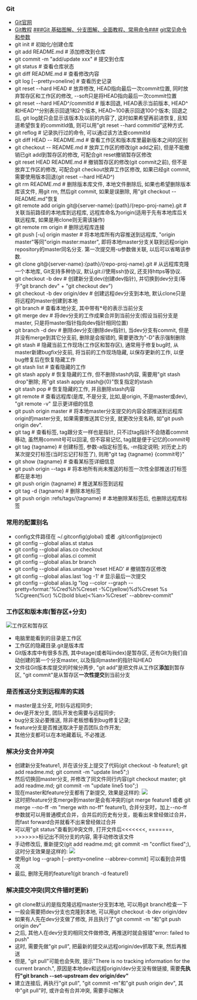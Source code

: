### Git
- [Git官网](https://git-scm.com/)
- [Git教程](https://www.liaoxuefeng.com/wiki/0013739516305929606dd18361248578c67b8067c8c017b000)
[###Git 基础图解、分支图解、全面教程、常用命令###](http://www.cnblogs.com/cheneasternsun/p/5952830.html)
[git常见命令和参数](http://blog.csdn.net/u012570105/article/details/50703907)
- git init                        # 初始化/创建仓库
- git add README.md               # 添加修改到仓库
- git commit -m "add/update xxx"  # 提交到仓库
- git status                      # 查看仓库状态
- git diff README.md              # 查看修改内容
- git log [--pretty=oneline]      # 查看历史记录
- git reset --hard HEAD           # 放弃修改, HEAD指向最后一次commit位置, 同时放弃暂存区和工作区的修改, --soft只是将HEAD指向最后一次commit位置
- git reset --hard HEAD^/commitId # 版本回退, HEAD表示当前版本, HEAD^和HEAD^^分别表示回退1和2个版本, HEAD~100表示回退100个版本; 回退之后, git log就只会显示该版本及以前的内容了, 这时如果希望再前进恢复, 且知道希望恢复的commitId值, 则可以用"git reset --hard commitId"这种方式.
- git reflog                      # 记录执行过的命令, 可以通过该方法查commitId
- git diff HEAD -- README.md      # 查看工作区和版本库里最新版本之间的区别
- git checkout -- README.md       # 放弃工作区的修改(git add之前), 但是不能撤销已git add到暂存区的修改, 可配合git reset撤销暂存区修改
- git reset HEAD README.md        # 撤销暂存区的修改(git commit之前), 但不是放弃工作区的修改, 可配合git checkout放弃工作区修改, 如果已经git commit, 需要使用版本回退(git reset --hard HEAD^)
- git rm README.md                # 删除版本库文件, 本地文件删除后, 如果也希望删除版本库该文件, 用git rm, 然后git commit, 如果是误删除, 用"git checkout -- README.md"恢复
- git remote add origin git@{server-name}:{path}/{repo-proj-name}.git  # 关联当前路径的本地库到远程库, 远程库命名为origin(适用于先有本地库后关联远程库, 如果是用clone则无需该操作)
- git remote rm origin            # 删除远程库连接           
- git push [-u] origin master     # 将本地库所有内容推送到远程库, "origin master"等同"origin master:master", 即将本地master分支关联到远程origin repository的master同名分支. 第一次提交用-u参数做关联, 以后可以省略该参数.
- git clone git@{server-name}:{path}/{repo-proj-name}.git   # 从远程库克隆一个本地库, Git支持多种协议, 默认git://使用ssh协议, 还支持https等协议.
- git checkout -b dev             # 创建新分支dev(创建dev指针), 并切换到dev分支(等于"git branch dev" + "git checkout dev")
- git checkout -b dev origin/dev  # 创建远程dev分支到本地, 默认clone只是将远程的master创建到本地
- git branch                      # 查看本地分支, 其中带有*号的表示当前分支
- git merge dev                   # 将dev分支的工作成果合并到当前分支(假设当前分支是master, 只是将master指针指向dev指针相同位置)
- git branch -d dev               # 删除dev分支(删除dev指针), 当dev分支有commit, 但是并没有merge到其它分支前, 删除是会报错的, 需要更改为"-D"表示强制删除
- git stash                       # 隐藏当前工作现场(工作区和暂存区), 通常用于修复bug时, 从master新建bugfix分支前, 将当前的工作现场隐藏, 以保存更新的工作, 以便bug修复后在恢复隐藏工作
- git stash list                  # 查看隐藏的工作
- git stash apply                 # 恢复隐藏的工作, 但不删除stash内容, 需要用"git stash drop"删除; 用"git stash apply stash@{0}"恢复指定的stash
- git stash pop                   # 恢复隐藏的工作, 并且删除stash内容
- git remote                      # 查看远程库(是库, 不是分支, 比如,是origin, 不是master或dev), "git remote -v" 显示更详细的信息
- git push origin master          # 将本地master分支提交的内容全部推送到远程库origin的master分支, 如果需要推送其它分支, 就更改分支名称, 如"git push origin dev".
- git tag                         # 查看标签, tag跟分支一样也是指针, 只不过tag指针不会随着commit移动, 虽然用commit号可以回滚, 但不容易记忆, tag就是便于记忆的commit号
- git tag {tagname}               # 创建标签, 参数-a指定标签名, -m指定说明; 对历史上的某次提交打标签(当时忘记打标签了), 则用"git tag {tagname} {commit号}"
- git show {tagname}              # 查看某标签详细信息
- git push origin --tags          # 将本地所有尚未推送的标签一次性全部推送(打标签都在是本地)
- git push origin {tagname}       # 推送某标签到远程
- git tag -d {tagname}            # 删除本地标签
- git push origin :refs/tags/{tagname}  # 本地删除某标签后, 也删除远程库标签

### 常用的配置别名
- config文件路径在 ~/.gitconfig(global) 或者 .git/config(project)
- git config --global alias.st status
- git config --global alias.co checkout
- git config --global alias.ci commit
- git config --global alias.br branch
- git config --global alias.unstage 'reset HEAD'  # 撤销暂存区修改
- git config --global alias.last 'log -1'         # 显示最后一次提交
- git config --global alias.lg "log --color --graph --pretty=format:'%Cred%h%Creset -%C(yellow)%d%Creset %s %Cgreen(%cr) %C(bold blue)<%an>%Creset' --abbrev-commit"

### 工作区和版本库(暂存区+分支)

![工作区和暂存区](../att/git-workspace-stagespace.jpeg)
- 电脑里能看到的目录是工作区
- 工作区的隐藏目录.git是版本库
- Git版本库中有很多东西, 其中stage(或者叫index)是暂存区, 还有Git为我们自动创建的第一个分支master, 以及指向master的指针叫HEAD
- 文件往Git版本库提交的时候分两步, "git add"是把文件从工作区**添加**到暂存区, "git commit"是从暂存区**一次性提交**到当前分支

### 是否推送分支到远程库的实践
- master是主分支, 时刻与远程同步;
- dev是开发分支, 团队开发也需要与远程同步;
- bug分支没必要推送, 除非老板想看到bug修复记录;
- feature分支是否推送取决于是否团队合作开发;
- 其他分支都可以在本地藏着玩, 不必推送.

### 解决分支合并冲突
- 创建新分支feature1, 并在该分支上提交了代码(git checkout -b feature1; git add readme.md; git commit -m "update line5";)
- 然后切换回master分支, 并修改了同文件同行内容(git checkout master; git add readme.md; git commit -m "update line5 too";)
- 现在master和feature分支都有了新提交, 效果是这样的: ![](../att/git-merge-conflict.png)
- 这时把feature分支merge到master是会有冲突的(git merge feature1 或者 git merge --no-ff -m "merge with no-ff" feature1), 合并分支时，加上--no-ff参数就可以用普通模式合并，合并后的历史有分支，能看出来曾经做过合并，而fast forward合并就看不出来曾经做过合并
- 可以用"git status"查看到冲突文件, 打开文件后<<<<<<<, =======, >>>>>>>标记出不同分支的内容, 需手动修改该文件
- 手动修改后, 重新提交(git add readme.md; git commit -m "conflict fixed";), 这时分支效果是这样的: ![](../att/git-merge-conflict-fixed.png)
- 使用git log --graph [--pretty=oneline --abbrev-commit] 可以看到合并情况
- 最后, 删除无用的feature1(git branch -d feature1)

### 解决提交冲突(同文件错时更新)
- git clone默认的是指克隆远程master分支到本地, 可以用git branch检查一下
- 一般会需要把dev分支也克隆到本地, 可以用git checkout -b dev origin/dev
- 如果有人先在dev分支做了修改, 并且执行了"git commit -m "和"git push origin dev"
- 之后, 其他人在dev分支的相同文件做修改, 再推送时就会报错"error: failed to push"
- 这时, 需要先做"git pull", 把最新的提交从远程origin/dev抓取下来, 然后再推送
- 但是, "git pull"可能也会失败, 提示"There is no tracking information for the current branch.", 原因是本地dev和远程origin/dev分支没有做链接, 需要**先执行"git branch --set-upstream dev origin/dev"**
- 建立连接后, 再执行"git pull", "git commit -m"和"git push origin dev", 其中"git pull"时, 或许会有合并冲突, 需要手动解决

